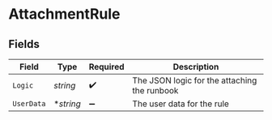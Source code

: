 # AttachmentRule


## Fields

| Field                                        | Type                                         | Required                                     | Description                                  |
| -------------------------------------------- | -------------------------------------------- | -------------------------------------------- | -------------------------------------------- |
| `Logic`                                      | *string*                                     | :heavy_check_mark:                           | The JSON logic for the attaching the runbook |
| `UserData`                                   | **string*                                    | :heavy_minus_sign:                           | The user data for the rule                   |